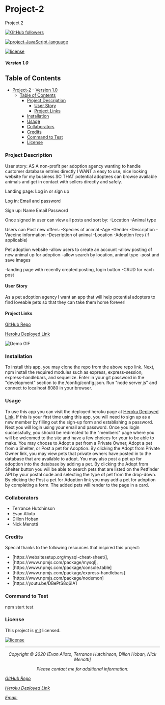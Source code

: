 # Project-2
Project 2

[![GitHub followers](https://img.shields.io/github/followers/Nmenotti20?label=Follow&style=social)](https://github.com/TJH1992/Project-2.git)

[![project-JavaScript-language](https://img.shields.io/static/v1?label=javascript&message=100%&color=yellow)](https://github.com/TJH1992/Project-2.git)

[![license](https://img.shields.io/badge/License-mit-brightgreen.svg)](https://choosealicense.com/licenses/mit/)

##### Version 1.0

## Table of Contents

- [Project-2](#project-2)
        - [Version 1.0](#version-10)
  - [Table of Contents](#table-of-contents)
    - [Project Description](#project-description)
      - [User Story](#user-story)
      - [Project Links](#project-links)
    - [Installation](#installation)
    - [Usage](#usage)
    - [Collaborators](#collaborators)
    - [Credits](#credits)
    - [Command to Test](#command-to-test)
    - [License](#license)

### Project Description

User story:
AS A non-profit per adoption agency wanting to handle customer database entries directly
I WANT a easy to use, nice looking website for my business
SO THAT potential adoptees can browse available animals and get in contact with sellers directly and safely.

Landing page: 
Log in or sign up 

Log in:
Email and password

Sign up:
Name
Email
Password


Once signed in user can view all posts and sort by:
-Location
-Animal type

Users can Post new offers:
-Species of animal
-Age
-Gender
-Description
-Vaccine information
-Description of animal
-Location
-Adoption fees (if applicable)

Pet adoption website
-allow users to create an account
-allow posting of new animal up for adoption
-allow search by location, animal type
-post and save images

-landing page with recently created posting, login button
-CRUD for each post

#### User Story

As a pet adoption agency
I want an app that will help potential adopters to find loveable pets
so that they can take them home forever!

#### Project Links

[GitHub Repo](https://github.com/TJH1992/Project-2.git)<br>

[Heroku Deployed Link](https://oursuperduperawesomeproject2.herokuapp.com/)<br>

![Demo GIF]()<br>

### Installation
To install this app, you may clone the repo from the above repo link. Next, npm install the required modules such as express, express-session, express-handlebars, and sequelize. Enter in your git password in the "development" section to the /config/config.json. Run "node server.js" and connect to localhost 8080 in your browser.

### Usage
To use this app you can visit the deployed heroku page at [Heroku Deployed Link](https://oursuperduperawesomeproject2.herokuapp.com/). If this is your first time using this app, you will need to sign up as a new member by filling out the sign-up form and establishing a password. Next you will login using your email and password. Once you login successfully, you should be redirected to the "members" page where you will be welcomed to the site and have a few choices for your to be able to make. You may choose to Adopt a pet from a Private Owner, Adopt a pet from a Shelter, or Post a pet for Adoption. By clicking the Adopt from Private Owner link, you may view pets that private owners have posted in to the database that are available to adopt. You may also post a pet up for adoption into the database by adding a pet. By clicking the Adopt from Shelter button you will be able to search pets that are listed on the Petfinder API by your postal code and selecting the type of pet from the drop-down. By clicking the Post a pet for Adoption link you may add a pet for adoption by completing a form. The added pets will render to the page in a card.  
### Collaborators

<ul>
<li>Terrance Hutchinson </li>
<li>Evan Alioto</li>
<li>Dillon Hoban</li>
<li>Nick Menotti</li>
</ul>

### Credits

Special thanks to the following resources that inspired this project:

<ul>
<li> [https://websitesetup.org/mysql-cheat-sheet/]<https://websitesetup.org/mysql-cheat-sheet/>, </li>
<li> [https://www.npmjs.com/package/mysql]<https://www.npmjs.com/package/mysql>, </li>
<li> [https://www.npmjs.com/package/console.table]<https://www.npmjs.com/package/console.table> </li>
<li> [https://www.npmjs.com/package/express-handlebars]<https://www.npmjs.com/package/express-handlebars> </li>
<li> [https://www.npmjs.com/package/nodemon]<https://www.npmjs.com/package/nodemon> </li>
<li> [https://youtu.be/DBePtS8q6IA]<https://youtu.be/DBePtS8q6IA></li>

</ul>

### Command to Test

npm start test

### License

This project is [mit](https://choosealicense.com/licenses/mit) licensed.<br>

[![license](https://img.shields.io/badge/License-mit-brightgreen.svg)](https://choosealicense.com/licenses/mit/)

<hr>
<p align='center'><i>
Copyright © 2020 [Evan Alioto, Terrance Hutchinson, Dillon Hoban, Nick Menotti]<br>

<p align='center'><i>
Please contact me for additional information:<br>

[GitHub Repo](https://github.com/TJH1992/Project-2.git)<br>

[Heroku Deployed Link](https://oursuperduperawesomeproject2.herokuapp.com/)<br>

[Email:](nmenotti@cox.net)</i></p>
